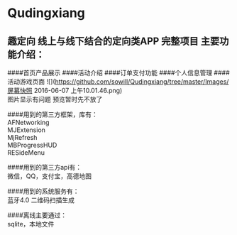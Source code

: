 # Qudingxiang
趣定向 线上与线下结合的定向类APP 完整项目
主要功能介绍：
------- 
>
####首页产品展示
####活动介绍
####订单支付功能
####个人信息管理
####活动游戏页面
![](https://github.com/sowill/Qudingxiang/tree/master/Images/屏幕快照 2016-06-07 上午10.01.46.png)
</br>
图片显示有问题 预览暂时先不放了

####用到的第三方框架，库有：</br>
AFNetworking</br>
MJExtension</br>
MjRefresh</br>
MBProgressHUD</br>
RESideMenu</br>

####用到的第三方api有：</br>
微信，QQ，支付宝，高德地图</br>

####用到的系统服务有：</br>
蓝牙4.0 二维码扫描生成</br>

####离线主要通过：</br>
sqlite，本地文件</br>


